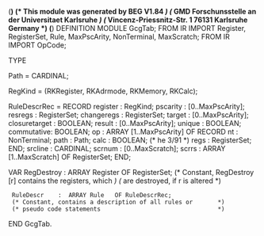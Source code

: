   (**************************************************************) 
  (*   This module was generated by BEG V1.84        *)
  (*        GMD Forschunsstelle an der Universitaet Karlsruhe   *)
  (*        Vincenz-Priessnitz-Str. 1 76131 Karlsruhe Germany   *)
  (**************************************************************)
 DEFINITION MODULE GcgTab;
 FROM IR IMPORT Register, RegisterSet, Rule, MaxPscArity, NonTerminal, MaxScratch;
 FROM IR      IMPORT OpCode;


 TYPE     

   Path        = CARDINAL;

   RegKind     = (RKRegister, RKAdrmode, RKMemory, RKCalc);

   RuleDescrRec   =  RECORD
      register   : RegKind;
      pscarity   : [0..MaxPscArity];
      resregs    : RegisterSet;
      changeregs : RegisterSet;
      target     : [0..MaxPscArity];
      closuretarget : BOOLEAN;
      result     : [0..MaxPscArity];
      unique     : BOOLEAN;
      commutative: BOOLEAN;
      op         : ARRAY [1..MaxPscArity] OF RECORD
        nt       : NonTerminal;
        path     : Path;
        calc     : BOOLEAN;   (* he 3/91 *)
        regs     : RegisterSet;
      END;
      srcline    : CARDINAL;
      scrnum     : [0..MaxScratch];
      scrrs      : ARRAY [1..MaxScratch] OF RegisterSet;
   END;



   VAR
     RegDestroy   :  ARRAY Register OF RegisterSet;
     (* Constant, RegDestroy [r] contains the registers, which *)
     (* are destroyed, if r is altered                         *)
     
     RuleDescr    :  ARRAY Rule   OF RuleDescrRec;
     (* Constant, contains a description of all rules or       *)
     (* pseudo code statements                                 *)



 END GcgTab.
